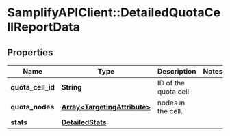 # SamplifyAPIClient::DetailedQuotaCellReportData

## Properties
Name | Type | Description | Notes
------------ | ------------- | ------------- | -------------
**quota_cell_id** | **String** | ID of the quota cell | 
**quota_nodes** | [**Array&lt;TargetingAttribute&gt;**](TargetingAttribute.md) | nodes in the cell. | 
**stats** | [**DetailedStats**](DetailedStats.md) |  | 


